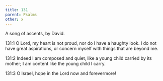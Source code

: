 ```yaml
---
title: 131
parent: Psalms
other: x
---
```



A song of ascents, by David.


<a name="131:1">131:1</a> O Lord, my heart is not proud,
nor do I have a haughty look.
I do not have great aspirations,
or concern myself with things that are beyond me.

<a name="131:2">131:2</a> Indeed I am composed and quiet,
like a young child carried by its mother;
I am content like the young child I carry.

<a name="131:3">131:3</a> O Israel, hope in the Lord
now and forevermore!